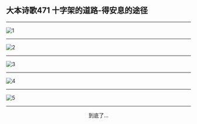 
## 大本诗歌471 十字架的道路-得安息的途径
        
<div id="aplayer0"></div>

---

<img alt="1" data-original="/data/d0470/1">

---

<img alt="2" data-original="/data/d0470/2">

---

<img alt="3" data-original="/data/d0470/3">

---

<img alt="4" data-original="/data/d0470/4">

---

<img alt="5" data-original="/data/d0470/5">

---

<p style="text-align: center">到底了...</p>

<script src="/js/dist-view.js"></script>

<script>
MAIN.id = 'd0470';
        
const ap0 = new APlayer({
    container: document.getElementById('aplayer0'),
    volume: 1,
    loop: 'none',
    preload: 'none',
    audio: [{
        name: '大本诗歌471.mp3',
        artist: '大本诗歌',
        url: 'https://res.wx.qq.com/voice/getvoice?mediaid=MzI0NTk3MDM5M18yMjQ3NDkzNDA2',
        cover: '/favicon'
    }]
});
</script>
